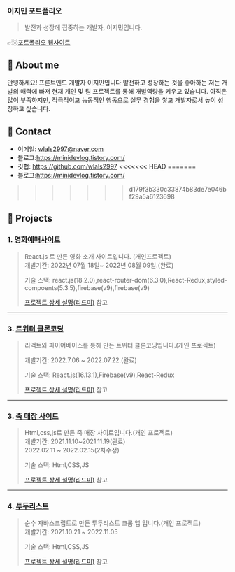 
### 이지민 포트폴리오
> 발전과 성장에 집중하는 개발자, 이지민입니다.

👉🏼[포트폴리오 웹사이트]( https://wlals2997.github.io/portfolio/)

## :pushpin: About me
안녕하세요! 프론트엔드 개발자 이지민입니다
발전하고 성장하는 것을 좋아하는 저는 개발의 매력에 빠져 현재 개인 및 팀 프로젝트를 통해 개발역량을 키우고 있습니다.
아직은 많이 부족하지만, 적극적이고 능동적인 행동으로 실무 경험을 쌓고 개발자로서 높이 성장하고 싶습니다.

## :pushpin: Contact
- 이메일: wlals2997@naver.com
- 블로그:https://minidevlog.tistory.com/
- 깃헙: https://github.com/wlals2997
<<<<<<< HEAD
=======
- 블로그:https://minidevlog.tistory.com/
>>>>>>> d179f3b330c33874b83de7e046bf29a5a6123698

## :pushpin: Projects
### 1. [영화예매사이트](https://wlals2997.github.io/movie-web/)
> React.js 로 만든 영화 소개 사이트입니다. (개인프로젝트)
><br/>
>개발기간: 2022년 07월 18일~ 2022년 08월 09일.(완료)
> 
>기술 스택:
> react.js(18.2.0),react-router-dom(6.3.0),React-Redux,styled-compoents(5.3.5),firebase(v9),firebase(v9)
>
>[프로젝트 상세 설명(리드미)](https://github.com/wlals2997/movie-web) 참고

---

### 3. [트위터 클론코딩](https://wlals2997.github.io/nwitter/#/)
> 리액트와 파이어베이스를 통해 만든 트위터 클론코딩입니다.(개인 프로젝트)
>
> 개발기간: 2022.7.06 ~ 2022.07.22.(완료)
>
>
>기술 스택:
> React.js(16.13.1),Firebase(v9),React-Redux
>
>[프로젝트 상세 설명(리드미)](https://github.com/wlals2997/nwitter) 참고

---

### 3. [죽 매장 사이트](https://wlals2997.github.io/HEEJUK//)
> Html,css,js로 만든 죽 매장 사이트입니다.(개인 프로젝트)
><br/>
> 개발기간: 2021.11.10~2021.11.19(완료)
><br/>
>2022.02.11 ~ 2022.02.15(2차수정)
>
>기술 스택:
> Html,CSS,JS
>
>[프로젝트 상세 설명(리드미)](https://github.com/wlals2997/HEEJUK) 참고

---

### 4. [투두리스트](https://wlals2997.github.io/MyTODO/)
> 순수 자바스크립트로 만든 투두리스트 크롬 앱 입니다.(개인 프로젝트)
><br/>
> 개발기간: 2021.10.21 ~ 2022.11.05
>
>기술 스택:
> Html,CSS,JS
>
>[프로젝트 상세 설명(리드미)](https://github.com/wlals2997/MyTODO) 참고

